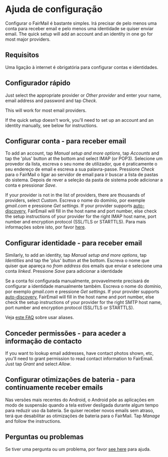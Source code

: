 # Ajuda de configuração

Configurar o FairMail é bastante simples. Irá precisar de pelo menos uma conta para receber email e pelo menos uma identidade se quiser enviar email. The quick setup will add an account and an identity in one go for most major providers.

## Requisitos

Uma ligação à internet é obrigatória para configurar contas e identidades.

## Configurador rápido

Just select the appropriate provider or *Other provider* and enter your name, email address and password and tap *Check*.

This will work for most email providers.

If the quick setup doesn't work, you'll need to set up an account and an identity manually, see below for instructions.

## Configurar conta - para receber email

To add an account, tap *Manual setup and more options*, tap *Accounts* and tap the 'plus' button at the bottom and select IMAP (or POP3). Selecione um provedor da lista, escreva o seu nome de utilizador, que é praticamente o seu endereço de email e escreva a sua palavra-passe. Pressione *Check* para o FairMail o ligar ao servidor de email para ir buscar a lista de pastas do sistema. Depois de rever a seleção da pasta de sistema pode adicionar a conta e pressionar *Save*.

If your provider is not in the list of providers, there are thousands of providers, select *Custom*. Escreva o nome do domínio, por exemple *gmail.com* e pressione *Get settings*. If your provider supports [auto-discovery](https://tools.ietf.org/html/rfc6186), FairEmail will fill in the host name and port number, else check the setup instructions of your provider for the right IMAP host name, port number and encryption protocol (SSL/TLS or STARTTLS). Para mais informações sobre isto, por favor [here](https://github.com/M66B/FairEmail/blob/master/FAQ.md#authorizing-accounts).

## Configurar identidade - para receber email

Similarly, to add an identity, tap *Manual setup and more options*, tap *Identities* and tap the 'plus' button at the bottom. Escreva o nome que quiser que apareça no *from address* dos emails que enviar e selecione uma conta *linked*. Pressione *Save* para adicionar a identidade

Se a conta foi configurada manualmente, provavelmente precisará de configurar a identidade manualmente também. Escreva o nome do domínio, por exemplo *gmail.com* e pressione *Get settings*. If your provider supports [auto-discovery](https://tools.ietf.org/html/rfc6186), FairEmail will fill in the host name and port number, else check the setup instructions of your provider for the right SMTP host name, port number and encryption protocol (SSL/TLS or STARTTLS).

Veja [este FAQ](https://github.com/M66B/FairEmail/blob/master/FAQ.md#FAQ9) sobre usar aliases.

## Conceder permissões - para aceder a informação de contacto

If you want to lookup email addresses, have contact photos shown, etc, you'll need to grant permission to read contact information to FairEmail. Just tap *Grant* and select *Allow*.

## Configurar otimizações de bateria - para continuamente receber emails

Nas versões mais recentes do Android, o Android põe as aplicações em modo de suspensão quando a tela estiver desligada durante algum tempo para reduzir uso da bateria. Se quiser receber novos emails sem atraso, terá que desabilitar as otimizações de bateria para o FairMail. Tap *Manage* and follow the instructions.

## Perguntas ou problemas

Se tiver uma pergunta ou um problema, por favor [see here](https://github.com/M66B/FairEmail/blob/master/FAQ.md) para ajuda.